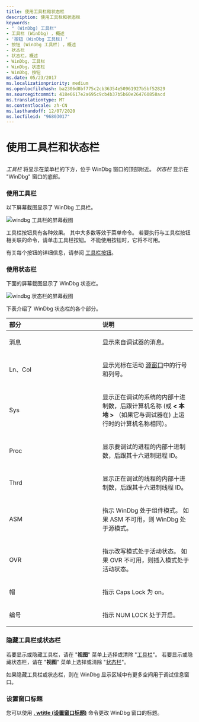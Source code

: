 ```yaml
---
title: 使用工具栏和状态栏
description: 使用工具栏和状态栏
keywords:
- " (WinDbg) 工具栏"
- 工具栏 (WinDbg) ，概述
- '按钮 (WinDbg 工具栏) '
- 按钮 (WinDbg 工具栏) ，概述
- 状态栏
- 状态栏，概述
- WinDbg，工具栏
- WinDbg，状态栏
- WinDbg、按钮
ms.date: 05/23/2017
ms.localizationpriority: medium
ms.openlocfilehash: ba2306d8bf775c2cb36354e50961927b5bf52829
ms.sourcegitcommit: 418e6617e2a695c9cb4b37b5b60e264760858acd
ms.translationtype: MT
ms.contentlocale: zh-CN
ms.lasthandoff: 12/07/2020
ms.locfileid: "96803017"
---
```

# <a name="using-the-toolbar-and-status-bar"></a>使用工具栏和状态栏


## <span id="ddk_using_the_toolbar_and_status_bar_dbg"></span><span id="DDK_USING_THE_TOOLBAR_AND_STATUS_BAR_DBG"></span>


*工具栏* 将显示在菜单栏的下方，位于 WinDbg 窗口的顶部附近。 *状态栏* 显示在 "WinDbg" 窗口的底部。

### <a name="span-idusing_the_toolbarspanspan-idusing_the_toolbarspanusing-the-toolbar"></a><span id="using_the_toolbar"></span><span id="USING_THE_TOOLBAR"></span>使用工具栏

以下屏幕截图显示了 WinDbg 工具栏。

![windbg 工具栏的屏幕截图](images/toolbar4.png)

工具栏按钮具有各种效果。 其中大多数等效于菜单命令。 若要执行与工具栏按钮相关联的命令，请单击工具栏按钮。 不能使用按钮时，它将不可用。

有关每个按钮的详细信息，请参阅 [工具栏按钮](toolbar-buttons.md)。

### <a name="span-idusing_the_status_barspanspan-idusing_the_status_barspanusing-the-status-bar"></a><span id="using_the_status_bar"></span><span id="USING_THE_STATUS_BAR"></span>使用状态栏

下面的屏幕截图显示了 WinDbg 状态栏。

![windbg 状态栏的屏幕截图](images/statusbar3.png)

下表介绍了 WinDbg 状态栏的各个部分。

<table>
<colgroup>
<col width="50%" />
<col width="50%" />
</colgroup>
<thead>
<tr class="header">
<th align="left">部分</th>
<th align="left">说明</th>
</tr>
</thead>
<tbody>
<tr class="odd">
<td align="left"><p>消息</p></td>
<td align="left"><p>显示来自调试器的消息。</p></td>
</tr>
<tr class="even">
<td align="left"><p>Ln、Col</p></td>
<td align="left"><p>显示光标在活动 <a href="source-window.md" data-raw-source="[Source window](source-window.md)">源窗口</a>中的行号和列号。</p></td>
</tr>
<tr class="odd">
<td align="left"><p>Sys</p></td>
<td align="left"><p>显示正在调试的系统的内部十进制数，后跟计算机名称 (或<strong> &lt; 本地 &gt; </strong> （如果它与调试器在) 上运行时的计算机名称相同）。</p></td>
</tr>
<tr class="even">
<td align="left"><p>Proc</p></td>
<td align="left"><p>显示要调试的进程的内部十进制数，后跟其十六进制进程 ID。</p></td>
</tr>
<tr class="odd">
<td align="left"><p>Thrd</p></td>
<td align="left"><p>显示正在调试的线程的内部十进制数，后跟其十六进制线程 ID。</p></td>
</tr>
<tr class="even">
<td align="left"><p>ASM</p></td>
<td align="left"><p>指示 WinDbg 处于组件模式。 如果 ASM 不可用，则 WinDbg 处于源模式。</p></td>
</tr>
<tr class="odd">
<td align="left"><p>OVR</p></td>
<td align="left"><p>指示改写模式处于活动状态。 如果 OVR 不可用，则插入模式处于活动状态。</p></td>
</tr>
<tr class="even">
<td align="left"><p>帽</p></td>
<td align="left"><p>指示 Caps Lock 为 on。</p></td>
</tr>
<tr class="odd">
<td align="left"><p>编号</p></td>
<td align="left"><p>指示 NUM LOCK 处于开启。</p></td>
</tr>
</tbody>
</table>

 

### <a name="span-idhiding_the_toolbar_or_status_barspanspan-idhiding_the_toolbar_or_status_barspanhiding-the-toolbar-or-status-bar"></a><span id="hiding_the_toolbar_or_status_bar"></span><span id="HIDING_THE_TOOLBAR_OR_STATUS_BAR"></span>隐藏工具栏或状态栏

若要显示或隐藏工具栏，请在 "**视图**" 菜单上选择或清除 "[工具栏](view---toolbar.md)"。 若要显示或隐藏状态栏，请在 "**视图**" 菜单上选择或清除 "[状态栏](view---status-bar.md)"。

如果隐藏工具栏或状态栏，则在 WinDbg 显示区域中有更多空间用于调试信息窗口。

### <a name="span-idsetting_the_window_titlespanspan-idsetting_the_window_titlespansetting-the-window-title"></a><span id="setting_the_window_title"></span><span id="SETTING_THE_WINDOW_TITLE"></span>设置窗口标题

您可以使用 [**. wtitle (设置窗口标题)**](-wtitle--set-window-title-.md) 命令更改 WinDbg 窗口的标题。

 

 





